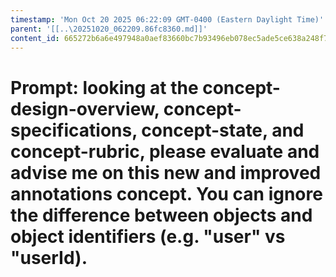 ```yaml
---
timestamp: 'Mon Oct 20 2025 06:22:09 GMT-0400 (Eastern Daylight Time)'
parent: '[[..\20251020_062209.86fc8360.md]]'
content_id: 665272b6a6e497948a0aef83660bc7b93496eb078ec5ade5ce638a248f78af9a
---
```


# Prompt: looking at the concept-design-overview, concept-specifications, concept-state, and concept-rubric, please evaluate and advise me on this new and improved annotations concept. You can ignore the difference between objects and object identifiers (e.g. "user" vs "userId).
